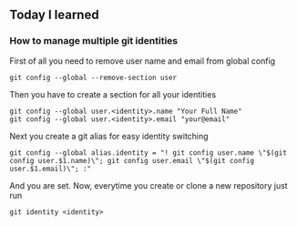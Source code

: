 ## Today I learned

### How to manage multiple git identities


First of all you need to remove user name and email from global config

```
git config --global --remove-section user
```

Then you have to create a section for all your identities

```
git config --global user.<identity>.name "Your Full Name"
git config --global user.<identity>.email "your@email"
```

Next you create a git alias for easy identity switching

```
git config --global alias.identity = "! git config user.name \"$(git config user.$1.name)\"; git config user.email \"$(git config user.$1.email)\"; :"
```

And you are set. Now, everytime you create or clone a new repository just run

```
git identity <identity>
```
